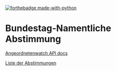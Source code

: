 [![forthebadge made-with-python](http://ForTheBadge.com/images/badges/made-with-python.svg)](https://www.python.org/)
# Bundestag-Namentliche Abstimmung
[Angeordnetenwatch API docs](https://www.abgeordnetenwatch.de/api)

[Liste der Abstimmungen](https://www.abgeordnetenwatch.de/api/v2/polls?field_legislature[entity.label]=Bundestag)
